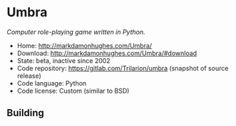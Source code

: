 # Umbra

_Computer role-playing game written in Python._

- Home: http://markdamonhughes.com/Umbra/
- Download: http://markdamonhughes.com/Umbra/#download
- State: beta, inactive since 2002
- Code repository: https://gitlab.com/Trilarion/umbra (snapshot of source release)
- Code language: Python
- Code license: Custom (similar to BSD)

## Building

